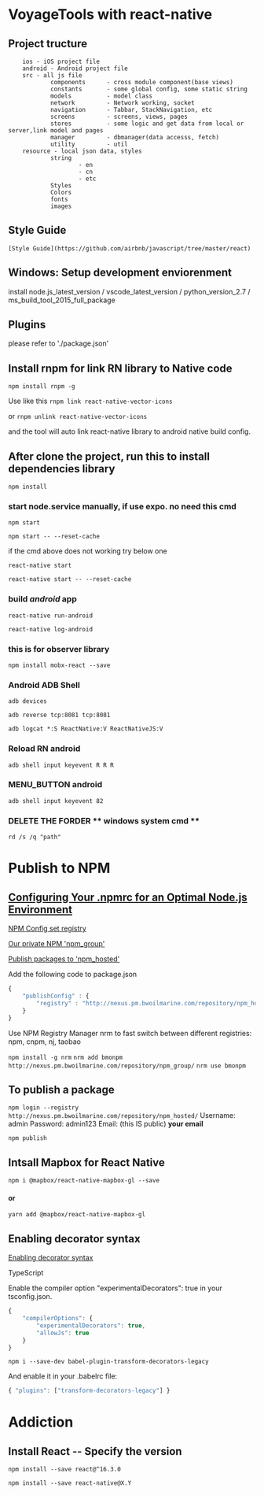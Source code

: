 # VoyageTools with react-native

## Project tructure

        ios - iOS project file
        android - Android project file
        src - all js file
                components      - cross module component(base views)
                constants       - some global config, some static string
                models          - model class
                network         - Network working, socket
                navigation      - Tabbar, StackNavigation, etc
                screens         - screens, views, pages
                stores          - some logic and get data from local or server,link model and pages
                manager         - dbmanager(data accesss, fetch)                        
                utility         - util
        resource - local json data, styles
                string
                        - en
                        - cn
                        - etc
                Styles
                Colors
                fonts
                images

## Style Guide
    [Style Guide](https://github.com/airbnb/javascript/tree/master/react)


## Windows: Setup development enviorenment
install node.js_latest_version / vscode_latest_version / python_version_2.7 / ms_build_tool_2015_full_package


## Plugins
please refer to './package.json'

## Install rnpm for link RN library to Native code
`npm install rnpm -g`

Use like this `rnpm link react-native-vector-icons`

or `rnpm unlink react-native-vector-icons`

and the tool will auto link react-native library to android native build config.


## After clone the project, run this to install dependencies library
`npm install`


### start node.service manually, if use expo. no need this cmd
`npm start`

`npm start -- --reset-cache`

if the cmd above does not working try below one

`react-native start`

`react-native start -- --reset-cache`

### build ***android*** app
`react-native run-android`

`react-native log-android`


### this is for observer library
`npm install mobx-react --save`


### Android ADB Shell 
`adb devices`

`adb reverse tcp:8081 tcp:8081`

`adb logcat *:S ReactNative:V ReactNativeJS:V`

### Reload RN **android**
`adb shell input keyevent R R R`

### MENU_BUTTON **android**
`adb shell input keyevent 82`

### DELETE THE FORDER ** windows system cmd **
`rd /s /q "path" `

# Publish to NPM
## [Configuring Your .npmrc for an Optimal Node.js Environment](http://nodesource.com/blog/configuring-your-npmrc-for-an-optimal-node-js-environment/)
[NPM Config set registry](https://registry.npmjs.com/)

[Our private NPM 'npm_group'](http://nexus.pm.bwoilmarine.com/repository/npm_group/)

[Publish packages to 'npm_hosted'](http://nexus.pm.bwoilmarine.com/repository/npm_hosted/)

Add the following code to package.json
```js
{
    "publishConfig" : {
        "registry" : "http://nexus.pm.bwoilmarine.com/repository/npm_hosted/"
    }
}
```

Use NPM Registry Manager nrm to fast switch between different registries: npm, cnpm, nj, taobao

`npm install -g nrm`
`nrm add bmonpm http://nexus.pm.bwoilmarine.com/repository/npm_group/`
`nrm use bmonpm`

## To publish a package
`npm login --registry http://nexus.pm.bwoilmarine.com/repository/npm_hosted/`
Username: admin
Password: admin123
Email: (this IS public) **your email**

`npm publish`

## Intsall Mapbox for React Native
`npm i @mapbox/react-native-mapbox-gl --save`
#### or
`yarn add @mapbox/react-native-mapbox-gl`


## Enabling decorator syntax
[Enabling decorator syntax](https://mobx.js.org/best/decorators.html)

TypeScript

Enable the compiler option "experimentalDecorators": true in your tsconfig.json.
```js
{
    "compilerOptions": {
        "experimentalDecorators": true,
        "allowJs": true
    }
}
```

`npm i --save-dev babel-plugin-transform-decorators-legacy`

And enable it in your .babelrc file:

```js
{ "plugins": ["transform-decorators-legacy"] }
```

# Addiction 
## Install React -- Specify the version
`npm install --save react@^16.3.0`

`npm install --save react-native@X.Y`

